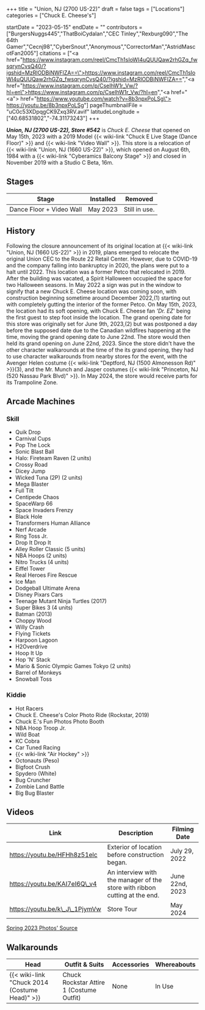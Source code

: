 +++
title = "Union, NJ (2700 US-22)"
draft = false
tags = ["Locations"]
categories = ["Chuck E. Cheese's"]


startDate = "2023-05-15"
endDate = ""
contributors = ["BurgersNuggs445","ThatBoiCydalan","CEC Tinley","Rexburg090","The 64th Gamer","Cecnj98","CyberSnout","Anonymous","CorrectorMan","AstridMascotFan2005"]
citations = ["<a href=\"https://www.instagram.com/reel/CmcTh1sIoWI4uQUUQaw2rhGZq_fwsqrynCvsQ40/?igshid=MzRlODBiNWFlZA==\">https://www.instagram.com/reel/CmcTh1sIoWI4uQUUQaw2rhGZq_fwsqrynCvsQ40/?igshid=MzRlODBiNWFlZA==</a>","<a href=\"https://www.instagram.com/p/CseIhW1r_Vw/?hl=en\">https://www.instagram.com/p/CseIhW1r_Vw/?hl=en</a>","<a href=\"<a\"> href=\"https://www.youtube.com/watch?v=8b3npxPoLSg\"> https://youtu.be/8b3npxPoLSg</a></a>"]
pageThumbnailFile = "uC0c53XDpqgCK9Zxq3RV.avif"
latitudeLongitude = ["40.68531802","-74.31173243"]
+++

***Union, NJ (2700 US-22), Store #542*** is *Chuck E. Cheese* that opened on May 15th, 2023 with a 2019 Model {{< wiki-link "Chuck E Live Stage (Dance Floor)" >}} and {{< wiki-link "Video Wall" >}}. This store is a relocation of {{< wiki-link "Union, NJ (1660 US-22)" >}}, which opened on August 6th, 1984 with a {{< wiki-link "Cyberamics Balcony Stage" >}} and closed in November 2019 with a Studio C Beta, 16m.

## Stages

| Stage                    | Installed | Removed       |
|--------------------------|-----------|---------------|
| Dance Floor + Video Wall | May 2023  | Still in use. |

## History

Following the closure announcement of its original location at {{< wiki-link "Union, NJ (1660 US-22)" >}} in 2019, plans emerged to relocate the original Union CEC to the Route 22 Retail Center. However, due to COVID-19 and the company falling into bankruptcy in 2020, the plans were put to a halt until 2022. This location was a former Petco that relocated in 2019. After the building was vacated, a Spirit Halloween occupied the space for two Halloween seasons. In May 2022 a sign was put in the window to signify that a new Chuck E. Cheese location was coming soon, with construction beginning sometime around December 2022,(1) starting out with completely gutting the interior of the former Petco. On May 15th, 2023, the location had its soft opening, with Chuck E. Cheese fan *'Dr. EZ*' being the first guest to step foot inside the location. The grand opening date for this store was originally set for June 9th, 2023,(2) but was postponed a day before the supposed date due to the Canadian wildfires happening at the time, moving the grand opening date to June 22nd. The store would then held its grand opening on June 22nd, 2023. Since the store didn't have the other character walkarounds at the time of the its grand opening, they had to use character walkarounds from nearby stores for the event, with the Avenger Helen costume {{< wiki-link "Deptford, NJ (1500 Almonesson Rd)" >}}(3), and the Mr. Munch and Jasper costumes {{< wiki-link "Princeton, NJ (520 Nassau Park Blvd)" >}}. In May 2024, the store would receive parts for its Trampoline Zone.

## Arcade Machines

### Skill

- Quik Drop
- Carnival Cups
- Pop The Lock
- Sonic Blast Ball
- Halo: Fireteam Raven (2 units)
- Crossy Road
- Dicey Jump
- Wicked Tuna (2P) (2 units)
- Mega Blaster
- Full Tilt
- Centipede Chaos
- SpaceWarp 66
- Space Invaders Frenzy
- Black Hole
- Transformers Human Alliance
- Nerf Arcade
- Ring Toss Jr.
- Drop It Drop It
- Alley Roller Classic (5 units)
- NBA Hoops (2 units)
- Nitro Trucks (4 units)
- Eiffel Tower
- Real Heroes Fire Rescue
- Ice Man
- Dodgeball Ultimate Arena
- Disney Pixars Cars
- Teenage Mutant Ninja Turtles (2017)
- Super Bikes 3 (4 units)
- Batman (2013)
- Choppy Wood
- Willy Crash
- Flying Tickets
- Harpoon Lagoon
- H2Overdrive
- Hoop It Up
- Hop 'N' Stack
- Mario &amp; Sonic Olympic Games Tokyo (2 units)
- Barrel of Monkeys
- Snowball Toss

### Kiddie

- Hot Racers
- Chuck E. Cheese's Color Photo Ride (Rockstar, 2019)
- Chuck E.'s Fun Photos Photo Booth
- NBA Hoop Troop Jr.
- Wild Boat
- KC Cobra
- Car Tuned Racing
- {{< wiki-link "Air Hockey" >}}
- Octonauts (Peso)
- Bigfoot Crush
- Spydero (White)
- Bug Cruncher
- Zombie Land Battle
- Big Bug Blaster

## Videos

| Link                           | Description                                                                | Filming Date    |
|--------------------------------|----------------------------------------------------------------------------|-----------------|
| https://youtu.be/HFHh8z51elc   | Exterior of location before construction began.                            | July 29, 2022   |
| https://youtu.be/KAI7eI6Q\_v4  | An interview with the manager of the store with ribbon cutting at the end. | June 22nd, 2023 |
| https://youtu.be/k\_J\_1PjymVw | Store Tour                                                                 | May 2024        |

[Spring 2023 Photos' Source](https://www.instagram.com/dr.ezofcec/)

## Walkarounds

| Head                                                | Outfit &amp; Suits                       | Accessories | Whereabouts |
|-----------------------------------------------------|------------------------------------------|-------------|-------------|
| {{< wiki-link "Chuck 2014 (Costume Head)" >}} | Chuck Rockstar Attire 1 (Costume Outfit) | None        | In Use      |